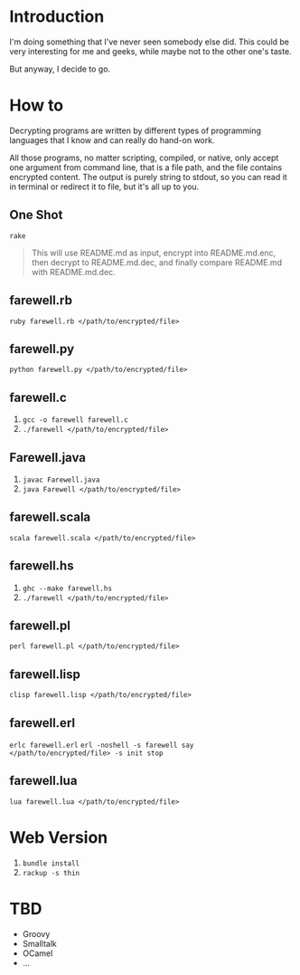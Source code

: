 # Introduction

I'm doing something that I've never seen somebody else did. This could be very
interesting for me and geeks, while maybe not to the other one's taste.

But anyway, I decide to go.

# How to

Decrypting programs are written by different types of programming languages that
I know and can really do hand-on work.

All those programs, no matter scripting, compiled, or native, only accept one argument
from command line, that is a file path, and the file contains encrypted content. The
output is purely string to stdout, so you can read it in terminal or redirect it to file,
but it's all up to you.

## One Shot

`rake`

> This will use README.md as input, encrypt into README.md.enc, then decrypt to README.md.dec,
and finally compare README.md with README.md.dec.

## farewell.rb

`ruby farewell.rb </path/to/encrypted/file>`

## farewell.py

`python farewell.py </path/to/encrypted/file>`

## farewell.c

1. `gcc -o farewell farewell.c`
2. `./farewell </path/to/encrypted/file>`

## Farewell.java

1. `javac Farewell.java`
2. `java Farewell </path/to/encrypted/file>`

## farewell.scala

`scala farewell.scala </path/to/encrypted/file>`

## farewell.hs

1. `ghc --make farewell.hs`
2. `./farewell </path/to/encrypted/file>`

## farewell.pl

`perl farewell.pl </path/to/encrypted/file>`

## farewell.lisp

`clisp farewell.lisp </path/to/encrypted/file>`

## farewell.erl

`erlc farewell.erl`
`erl -noshell -s farewell say </path/to/encrypted/file> -s init stop`

## farewell.lua

`lua farewell.lua </path/to/encrypted/file>`

# Web Version

1. `bundle install`
2. `rackup -s thin`

# TBD

* Groovy
* Smalltalk
* OCamel
* ...
